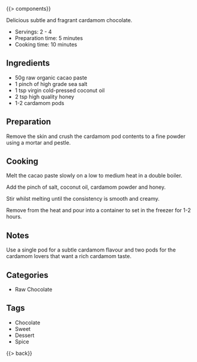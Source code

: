 {{> components}}

Delicious subtle and fragrant cardamom chocolate.

* Servings: 2 - 4
* Preparation time: 5 minutes
* Cooking time: 10 minutes

## Ingredients

* 50g raw organic cacao paste
* 1 pinch of high grade sea salt
* 1 tsp virgin cold-pressed coconut oil
* 2 tsp high quality honey
* 1-2 cardamom pods

## Preparation

Remove the skin and crush the cardamom pod contents to a fine powder using a mortar and pestle.

## Cooking

Melt the cacao paste slowly on a low to medium heat in a double boiler.

Add the pinch of salt, coconut oil, cardamom powder and honey.

Stir whilst melting until the consistency is smooth and creamy.

Remove from the heat and pour into a container to set in the freezer for 1-2 hours.

## Notes

Use a single pod for a subtle cardamom flavour and two pods for the cardamom lovers that want a rich cardamom taste.

## Categories

* Raw Chocolate

## Tags

* Chocolate
* Sweet
* Dessert
* Spice

{{> back}}
